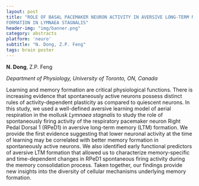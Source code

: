 ```yaml
---
layout: post
title: "ROLE OF BASAL PACEMAKER NEURON ACTIVITY IN AVERSIVE LONG-TERM MEMORY
FORMATION IN LYMNAEA STAGNALIS"
header-img: "img/banner.png"
category: abstracts
platform: 'neuro'
subtitle: "N. Dong, Z.P. Feng"
tags: brain poster
---
```


**N. Dong**, Z.P. Feng

_Department of Physiology, University of Toronto, ON, Canada_

Learning and memory formation are critical physiological functions.
There is increasing evidence that spontaneously active neurons possess
distinct rules of activity-dependent plasticity as compared to quiescent
neurons. In this study, we used a well-defined aversive learning model
of aerial respiration in the mollusk *Lymnaea stagnalis* to study the
role of spontaneously firing activity of the respiratory pacemaker
neuron Right Pedal Dorsal 1 (RPeD1) in aversive long-term memory (LTM)
formation. We provide the first evidence suggesting that lower neuronal
activity at the time of learning may be correlated with better memory
formation in spontaneously active neurons. We also identified early
functional predictors of aversive LTM formation that allowed us to
characterize memory-specific and time-dependent changes in RPeD1
spontaneous firing activity during the memory consolidation process.
Taken together, our findings provide new insights into the diversity of
cellular mechanisms underlying memory formation.

